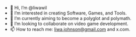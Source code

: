 - 👋 Hi, I’m @liwawil
- 👀 I’m interested in creating Software, Games, and Tools.
- 🌱 I’m currently aiming to become a polyglot and polymath.
- 💞️ I’m looking to collaborate on video game development.
- 📫 How to reach me: liwa.johnson@gmail.com and x.com.

<!---
liwawil/liwawil is a ✨ special ✨ repository because its `README.md` (this file) appears on your GitHub profile.
You can click the Preview link to take a look at your changes.
--->
